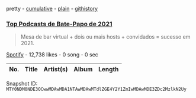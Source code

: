 pretty - [cumulative](/playlists/cumulative/37i9dQZF1DX5sOH3YgmxsX.md) - [plain](/playlists/plain/37i9dQZF1DX5sOH3YgmxsX) - [githistory](https://github.githistory.xyz/mackorone/spotify-playlist-archive/blob/main/playlists/plain/37i9dQZF1DX5sOH3YgmxsX)

### [Top Podcasts de Bate\-Papo de 2021](https://open.spotify.com/playlist/37i9dQZF1DX5sOH3YgmxsX)

> Mesa de bar virtual + dois ou mais hosts + convidados = sucesso em 2021.

[Spotify](https://open.spotify.com/user/spotify) - 12,738 likes - 0 song - 0 sec

| No. | Title | Artist(s) | Album | Length |
|---|---|---|---|---|

Snapshot ID: `MTY0NDM0NDE3OCwwMDAwMDA1NTAwMDAwMTdlZGE4Y2Y1ZmIwMDAwMDE3ZDc2MzlkN2Uy`